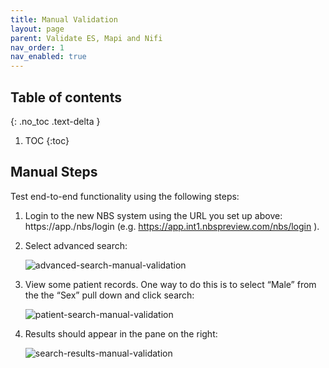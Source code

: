 ```yaml
---
title: Manual Validation
layout: page
parent: Validate ES, Mapi and Nifi
nav_order: 1
nav_enabled: true
---
```


## Table of contents
{: .no_toc .text-delta }

1. TOC
{:toc}

## Manual Steps
Test end-to-end functionality using the following steps:

1. Login to the new NBS system using the URL you set up above: https://app.<exampledomain>/nbs/login (e.g. https://app.int1.nbspreview.com/nbs/login ).
2. Select advanced search:

   ![advanced-search-manual-validation](/just-the-doc/docs/6_microservices_deployment/images/manual-validation-1.png)
3. View some patient records. One way to do this is to select “Male” from the the “Sex” pull down and click search:

   ![patient-search-manual-validation](/just-the-doc/docs/6_microservices_deployment/images/manual-validation-2.png)
4. Results should appear in the pane on the right:

   ![search-results-manual-validation](/just-the-doc/docs/6_microservices_deployment/images/manual-validation-3.png)
